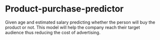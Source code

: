 # Product-purchase-predictor
Given age and estimated salary predicting whether the person will buy the product or not.
This model will help the company reach their target audience thus reducing the cost of advertising.
